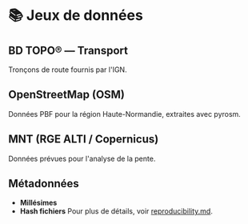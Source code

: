 # 📚 Jeux de données

## BD TOPO® — Transport
Tronçons de route fournis par l'IGN.

## OpenStreetMap (OSM)
Données PBF pour la région Haute-Normandie, extraites avec pyrosm.

## MNT (RGE ALTI / Copernicus)
Données prévues pour l'analyse de la pente.

## Métadonnées
- **Millésimes**
- **Hash fichiers**
Pour plus de détails, voir [reproducibility.md](reproducibility.md).
